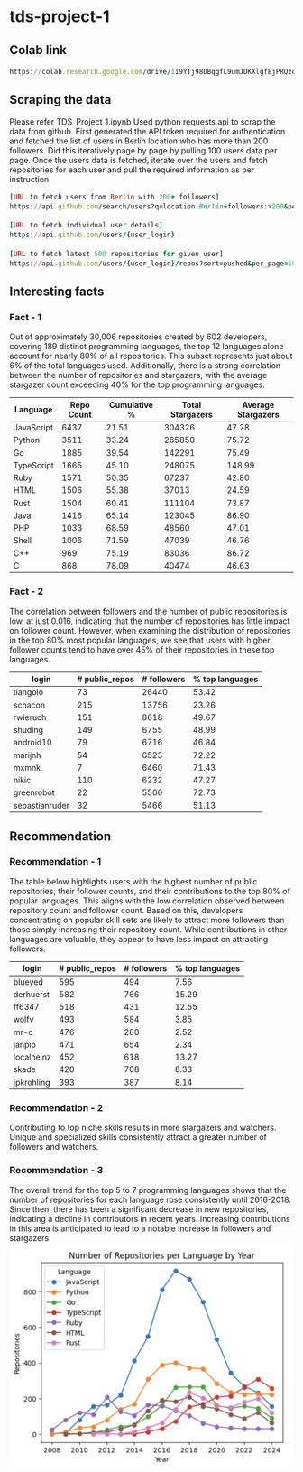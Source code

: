 # tds-project-1

## Colab link
```ruby
https://colab.research.google.com/drive/1i9YTj98DBqgfL9umJDKXlgfEjPRQzqpf?usp=sharing
```

## Scraping the data
Please refer TDS_Project_1.ipynb
Used python requests api to scrap the data from github. First generated the API token required for authentication and fetched the list of users in Berlin location who has more than 200 followers. Did this iteratively page by page by pulling 100 users data per page.
Once the users data is fetched, iterate over the users and fetch repositories for each user and pull the required information as per instruction

```ruby
[URL to fetch users from Berlin with 200+ followers]
https://api.github.com/search/users?q=location:Berlin+followers:>200&per_page={per_page}&page={page}

[URL to fetch individual user details]
https://api.github.com/users/{user_login}

[URL to fetch latest 500 repositories for given user]
https://api.github.com/users/{user_login}/repos?sort=pushed&per_page=500
```
## Interesting facts
### Fact - 1
Out of approximately 30,006 repositories created by 602 developers, covering 189 distinct programming languages, the top 12 languages alone account for nearly 80% of all repositories. This subset represents just about 6% of the total languages used. Additionally, there is a strong correlation between the number of repositories and stargazers, with the average stargazer count exceeding 40% for the top programming languages.

|   Language | Repo Count  | Cumulative %  | Total Stargazers | Average Stargazers |
| ---------- | ----------- | ------------- | ---------------- | ------------------ |
| JavaScript | 6437        | 21.51         |  304326          |  47.28             |
| Python     | 3511        | 33.24         |  265850          |  75.72             |
| Go         | 1885        | 39.54         |  142291          |  75.49             |
| TypeScript | 1665        | 45.10         |  248075          |  148.99            |
| Ruby       | 1571        | 50.35         |  67237           |  42.80             |
| HTML       | 1506        | 55.38         |  37013           |  24.59             |
| Rust       | 1504        | 60.41         |  111104          |  73.87             |
| Java       | 1416        | 65.14         |  123045          |  86.90             |
| PHP        | 1033        | 68.59         |  48560           |  47.01             |
| Shell      | 1006        | 71.59         |  47039           |  46.76             |
| C++        | 969         | 75.19         |  83036           |  86.72             |
| C          | 868         | 78.09         |  40474           |  46.63             |

### Fact - 2
The correlation between followers and the number of public repositories is low, at just 0.016, indicating that the number of repositories has little impact on follower count. However, when examining the distribution of repositories in the top 80% most popular languages, we see that users with higher follower counts tend to have over 45% of their repositories in these top languages.

|     login      | # public_repos  | # followers | % top languages |
| -------------  | --------------- | ----------- | --------------- |
| tiangolo       | 73              | 26440       |  53.42          |
| schacon        | 215             | 13756       |  23.26          |   
| rwieruch       | 151             | 8618        |  49.67          |
| shuding        | 149             | 6755        |  48.99          |
| android10      | 79              | 6716        |  46.84          |
| marijnh        | 54              | 6523        |  72.22          |
| mxmnk          | 7               | 6460        |  71.43          |
| nikic          | 110             | 6232        |  47.27          |
| greenrobot     | 22              | 5506        |  72.73          |
| sebastianruder | 32              | 5466        |  51.13          |

## Recommendation
### Recommendation - 1
The table below highlights users with the highest number of public repositories, their follower counts, and their contributions to the top 80% of popular languages. This aligns with the low correlation observed between repository count and follower count. Based on this, developers concentrating on popular skill sets are likely to attract more followers than those simply increasing their repository count. While contributions in other languages are valuable, they appear to have less impact on attracting followers.

|     login      | # public_repos  | # followers | % top languages |
| -------------  | --------------- | ----------- | --------------- |
| blueyed        | 595             | 494         |  7.56           |
| derhuerst      | 582             | 766         |  15.29          |   
| ff6347         | 518             | 431         |  12.55          |
| wolfv          | 493             | 584         |  3.85           |
| mr-c           | 476             | 280         |  2.52           |
| janpio         | 471             | 654         |  2.34           |
| localheinz     | 452             | 618         |  13.27          |
| skade          | 420             | 708         |  8.33           |
| jpkrohling     | 393             | 387         |  8.14           |

### Recommendation - 2
Contributing to top niche skills results in more stargazers and watchers. Unique and specialized skills consistently attract a greater number of followers and watchers.

### Recommendation - 3
The overall trend for the top 5 to 7 programming languages shows that the number of repositories for each language rose consistently until 2016-2018. Since then, there has been a significant decrease in new repositories, indicating a decline in contributors in recent years. Increasing contributions in this area is anticipated to lead to a notable increase in followers and stargazers.
![](https://github.com/23f1000647/tds-project-1/blob/main/top_7_language_trend_per_year.png)
